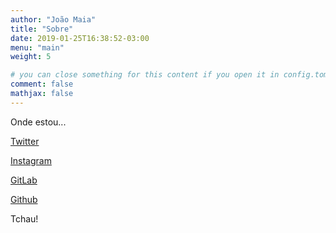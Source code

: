 ```yaml
---
author: "João Maia"
title: "Sobre"
date: 2019-01-25T16:38:52-03:00
menu: "main"
weight: 5

# you can close something for this content if you open it in config.toml.
comment: false
mathjax: false
---
```


Onde estou...

[Twitter](https://twitter.com/jvrmaia)

[Instagram](https://www.instagram.com/jvrmaia/)

[GitLab](https://gitlab.com/jvrmaia)

[Github](https://github.com/jvrmaia)

Tchau!